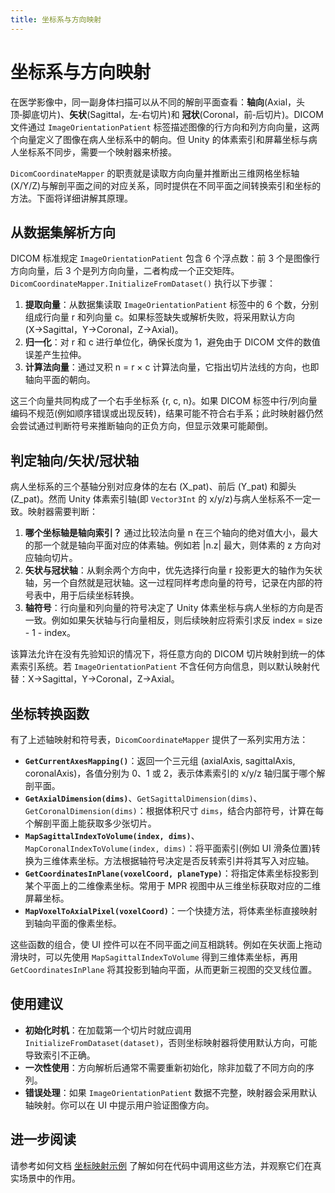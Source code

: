 ```yaml
---
title: 坐标系与方向映射
---
```


# 坐标系与方向映射

在医学影像中，同一副身体扫描可以从不同的解剖平面查看：**轴向**(Axial，头顶‑脚底切片)、**矢状**(Sagittal，左‑右切片)和 **冠状**(Coronal，前‑后切片)。DICOM 文件通过 `ImageOrientationPatient` 标签描述图像的行方向和列方向向量，这两个向量定义了图像在病人坐标系中的朝向。但 Unity 的体素索引和屏幕坐标与病人坐标系不同步，需要一个映射器来桥接。

`DicomCoordinateMapper` 的职责就是读取方向向量并推断出三维网格坐标轴(X/Y/Z)与解剖平面之间的对应关系，同时提供在不同平面之间转换索引和坐标的方法。下面将详细讲解其原理。

## 从数据集解析方向

DICOM 标准规定 `ImageOrientationPatient` 包含 6 个浮点数：前 3 个是图像行方向向量，后 3 个是列方向向量，二者构成一个正交矩阵。`DicomCoordinateMapper.InitializeFromDataset()` 执行以下步骤：

1. **提取向量**：从数据集读取 `ImageOrientationPatient` 标签中的 6 个数，分别组成行向量 r 和列向量 c。如果标签缺失或解析失败，将采用默认方向(X→Sagittal，Y→Coronal，Z→Axial)。
2. **归一化**：对 r 和 c 进行单位化，确保长度为 1，避免由于 DICOM 文件的数值误差产生拉伸。
3. **计算法向量**：通过叉积 n = r × c 计算法向量，它指出切片法线的方向，也即轴向平面的朝向。

这三个向量共同构成了一个右手坐标系 {r, c, n}。如果 DICOM 标签中行/列向量编码不规范(例如顺序错误或出现反转)，结果可能不符合右手系；此时映射器仍然会尝试通过判断符号来推断轴向的正负方向，但显示效果可能颠倒。

## 判定轴向/矢状/冠状轴

病人坐标系的三个基轴分别对应身体的左右 (X\_pat)、前后 (Y\_pat) 和脚头 (Z\_pat)。然而 Unity 体素索引轴(即 `Vector3Int` 的 x/y/z)与病人坐标系不一定一致。映射器需要判断：

1. **哪个坐标轴是轴向索引？** 通过比较法向量 n 在三个轴向的绝对值大小，最大的那一个就是轴向平面对应的体素轴。例如若 |n.z| 最大，则体素的 z 方向对应轴向切片。
2. **矢状与冠状轴**：从剩余两个方向中，优先选择行向量 r 投影更大的轴作为矢状轴，另一个自然就是冠状轴。这一过程同样考虑向量的符号，记录在内部的符号表中，用于后续坐标转换。
3. **轴符号**：行向量和列向量的符号决定了 Unity 体素坐标与病人坐标的方向是否一致。例如如果矢状轴与行向量相反，则后续映射应将索引求反 index = size - 1 - index。

该算法允许在没有先验知识的情况下，将任意方向的 DICOM 切片映射到统一的体素索引系统。若 `ImageOrientationPatient` 不含任何方向信息，则以默认映射代替：X→Sagittal，Y→Coronal，Z→Axial。

## 坐标转换函数

有了上述轴映射和符号表，`DicomCoordinateMapper` 提供了一系列实用方法：

- **`GetCurrentAxesMapping()`**：返回一个三元组 (axialAxis, sagittalAxis, coronalAxis)，各值分别为 0、1 或 2，表示体素索引的 x/y/z 轴归属于哪个解剖平面。
- **`GetAxialDimension(dims)`**、`GetSagittalDimension(dims)`、`GetCoronalDimension(dims)`：根据体积尺寸 `dims`，结合内部符号，计算在每个解剖平面上能获取多少张切片。
- **`MapSagittalIndexToVolume(index, dims)`**、`MapCoronalIndexToVolume(index, dims)`：将平面索引(例如 UI 滑条位置)转换为三维体素坐标。方法根据轴符号决定是否反转索引并将其写入对应轴。
- **`GetCoordinatesInPlane(voxelCoord, planeType)`**：将指定体素坐标投影到某个平面上的二维像素坐标。常用于 MPR 视图中从三维坐标获取对应的二维屏幕坐标。
- **`MapVoxelToAxialPixel(voxelCoord)`**：一个快捷方法，将体素坐标直接映射到轴向平面的像素坐标。

这些函数的组合，使 UI 控件可以在不同平面之间互相跳转。例如在矢状面上拖动滑块时，可以先使用 `MapSagittalIndexToVolume` 得到三维体素坐标，再用 `GetCoordinatesInPlane` 将其投影到轴向平面，从而更新三视图的交叉线位置。

## 使用建议

* **初始化时机**：在加载第一个切片时就应调用 `InitializeFromDataset(dataset)`，否则坐标映射器将使用默认方向，可能导致索引不正确。
* **一次性使用**：方向解析后通常不需要重新初始化，除非加载了不同方向的序列。
* **错误处理**：如果 `ImageOrientationPatient` 数据不完整，映射器会采用默认轴映射。你可以在 UI 中提示用户验证图像方向。

## 进一步阅读

请参考如何文档 [坐标映射示例](/guide/core/how_to/03_coordinate_mapping_examples.md) 了解如何在代码中调用这些方法，并观察它们在真实场景中的作用。
